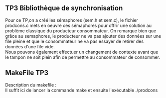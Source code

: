 ## TP3 Bibliothèque de synchronisation

Pour ce TP,on a créé les sémaphores (sem.h et sem.c), le fichier prodcons.c mets en oeuvre ces sémaphores pour offrir une solution au problème classique du producteur consommateur. On remarque bien que grâce au semaphores, le producteur ne va pas ajouter des données sur une file pleine et que le consommateur ne va pas essayer de retirer des données d'une file vide.  
Nous pouvons également effectuer un changement de contexte avant que le tampon ne soit plein afin de permettre au consommateur de consommer.

## MakeFile TP3 

Description du makefile :  
Il suffit ici de lancer la commande make et ensuite l'exécutable ./prodcons
